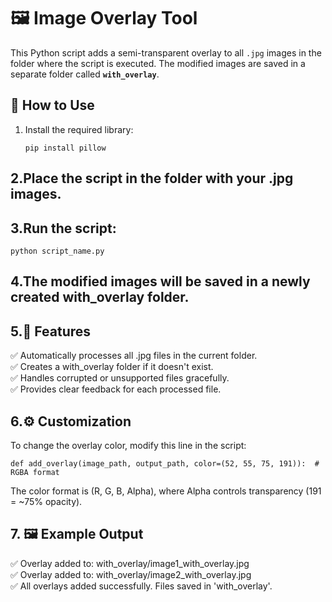 # 🖼️ Image Overlay Tool

This Python script adds a semi-transparent overlay to all `.jpg` images in the folder where the script is executed. The modified images are saved in a separate folder called **`with_overlay`**.

## 🚀 How to Use
1. Install the required library:
   ```
   pip install pillow
   ```
## 2.Place the script in the folder with your .jpg images.

## 3.Run the script:
   ```
   python script_name.py
   ```
## 4.The modified images will be saved in a newly created with_overlay folder.

## 5.🎯 Features
✅ Automatically processes all .jpg files in the current folder.<br>
✅ Creates a with_overlay folder if it doesn't exist.<br>
✅ Handles corrupted or unsupported files gracefully.<br>
✅ Provides clear feedback for each processed file.

## 6.⚙️ Customization
To change the overlay color, modify this line in the script:
```
def add_overlay(image_path, output_path, color=(52, 55, 75, 191)):  # RGBA format
```
The color format is (R, G, B, Alpha), where Alpha controls transparency (191 = ~75% opacity).

## 7. 🖼️ Example Output
✅ Overlay added to: with_overlay/image1_with_overlay.jpg<br>
✅ Overlay added to: with_overlay/image2_with_overlay.jpg<br>
✅ All overlays added successfully. Files saved in 'with_overlay'.
